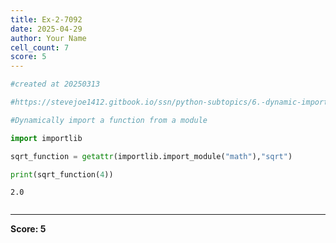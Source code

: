 ```yaml
---
title: Ex-2-7092
date: 2025-04-29
author: Your Name
cell_count: 7
score: 5
---
```


```python
#created at 20250313
```


```python
#https://stevejoe1412.gitbook.io/ssn/python-subtopics/6.-dynamic-imports
```


```python
#Dynamically import a function from a module
```


```python
import importlib
```


```python
sqrt_function = getattr(importlib.import_module("math"),"sqrt")
```


```python
print(sqrt_function(4))
```

    2.0



```python

```


---
**Score: 5**